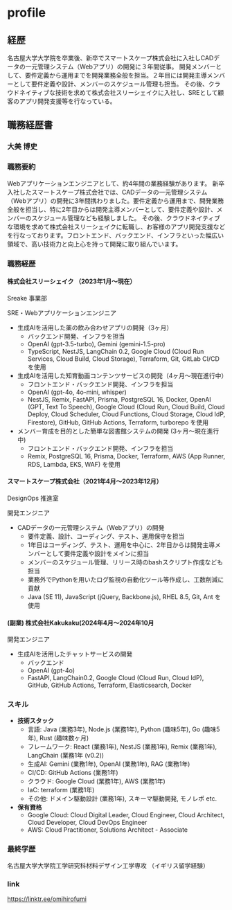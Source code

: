 # profile
## 経歴
名古屋大学大学院を卒業後、新卒でスマートスケープ株式会社に入社しCADデータの一元管理システム（Webアプリ）の開発に３年間従事。
開発メンバーとして、要件定義から運用までを開発業務全般を担当。２年目には開発主導メンバーとして要件定義や設計、メンバーのスケジュール管理も担当。
その後、クラウドネイティブな技術を求めて株式会社スリーシェイクに入社し、SREとして顧客のアプリ開発支援等を行なっている。

## 職務経歴書

### 大美 博史

### 職務要約

Webアプリケーションエンジニアとして、約4年間の業務経験があります。
新卒入社したスマートスケープ株式会社では、CADデータの一元管理システム（Webアプリ）の開発に3年間携わりました。要件定義から運用まで、開発業務全般を担当し、特に2年目からは開発主導メンバーとして、要件定義や設計、メンバーのスケジュール管理なども経験しました。
その後、クラウドネイティブな環境を求めて株式会社スリーシェイクに転職し、お客様のアプリ開発支援などを行なっております。フロントエンド、バックエンド、インフラといった幅広い領域で、高い技術力と向上心を持って開発に取り組んでいます。

### 職務経歴

#### 株式会社スリーシェイク （2023年1月〜現在）

Sreake 事業部

SRE・Webアプリケーションエンジニア

* 生成AIを活用した薬の飲み合わせアプリの開発（3ヶ月）
    * バックエンド開発、インフラを担当
    * OpenAI (gpt-3.5-turbo), Gemini (gemini-1.5-pro)
    * TypeScript, NestJS, LangChain 0.2, Google Cloud (Cloud Run Services, Cloud Build, Cloud Storage), Terraform, Git, GitLab CI/CD を使用
* 生成AIを活用した知育動画コンテンツサービスの開発（4ヶ月〜現在進行中）
    * フロントエンド・バックエンド開発、インフラを担当
    * OpenAI (gpt-4o, 4o-mini, whisper)
    * NestJS, Remix, FastAPI, Prisma, PostgreSQL 16, Docker, OpenAI (GPT, Text To Speech), Google Cloud (Cloud Run, Cloud Build, Cloud Deploy, Cloud Scheduler, Cloud Functions, Cloud Storage, Cloud IdP, Firestore), GitHub, GitHub Actions, Terraform, turborepo を使用
* メンバー育成を目的とした簡単な図書館システムの開発 (3ヶ月〜現在進行中)
    * フロントエンド・バックエンド開発、インフラを担当
    * Remix, PostgreSQL 16, Prisma, Docker, Terraform, AWS (App Runner, RDS, Lambda, EKS, WAF) を使用

#### スマートスケープ株式会社（2021年4月〜2023年12月）

DesignOps 推進室

開発エンジニア

* CADデータの一元管理システム（Webアプリ）の開発
    * 要件定義、設計、コーディング、テスト、運用保守を担当
    * 1年目はコーディング、テスト、運用を中心に、2年目からは開発主導メンバーとして要件定義や設計をメインに担当
    * メンバーのスケジュール管理、リリース時のbashスクリプト作成なども担当
    * 業務外でPythonを用いたログ監視の自動化ツール等作成し、工数削減に貢献
    * Java (SE 11), JavaScript (jQuery, Backbone.js), RHEL 8.5, Git, Ant を使用
 
#### (副業) 株式会社Kakukaku(2024年4月〜2024年10月

開発エンジニア

* 生成AIを活用したチャットサービスの開発
    * バックエンド
    * OpenAI (gpt-4o)
    * FastAPI, LangChain0.2, Google Cloud (Cloud Run, Cloud IdP), GitHub, GitHub Actions, Terraform, Elasticsearch, Docker

### スキル

* **技術スタック**
    * 言語: Java (業務3年), Node.js (業務1年), Python (趣味5年), Go (趣味5年), Rust (趣味数ヶ月)
    * フレームワーク: React (業務1年), NestJS (業務1年), Remix (業務1年), LangChain (業務1年 (v0.2))
    * 生成AI: Gemini (業務1年), OpenAI (業務1年), RAG (業務1年)
    * CI/CD: GitHub Actions (業務1年)
    * クラウド: Google Cloud (業務1年), AWS (業務1年)
    * IaC: terraform (業務1年)
    * その他: ドメイン駆動設計 (業務1年), スキーマ駆動開発, モノレポ etc.
* **保有資格**
    * Google Cloud: Cloud Digital Leader, Cloud Engineer, Cloud Architect, Cloud Developer, Cloud DevOps Engineer
    * AWS: Cloud Practitioner, Solutions Architect - Associate

### 最終学歴

名古屋大学大学院工学研究科材料デザイン工学専攻
（イギリス留学経験）

### link
https://linktr.ee/omihirofumi
